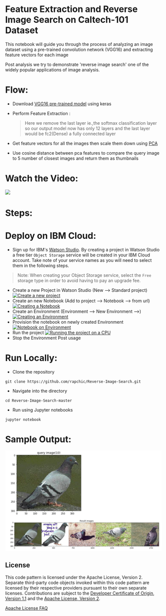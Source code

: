 # Feature Extraction and Reverse Image Search on Caltech-101 Dataset
This notebook will guide you through the process of analyzing an image dataset using a pre-trained convolution network (VGG16) and extracting feature vectors for each image

Post analysis we try to demonstrate 'reverse image search' one of the widely popular applications of image analysis.

# Flow:
* Download [VGG16 pre-trained model](https://keras.io/applications/#vgg16) using keras

* Perform Feature Extraction :
  >Here we remove the last layer ie.,the softmax classification layer so our output model now has only 12 layers and the last layer would be fc2(Dense) a fully connected layer
  
* Get feature vectors for all the images then scale them down using [PCA](https://scikit-learn.org/stable/modules/generated/sklearn.decomposition.PCA.html)

* Use cosine distance between pca features to compare the query image to 5 number of closest images and return them as thumbnails

# Watch the Video:
[![](http://img.youtube.com/vi/FpWsLvXFCy0/0.jpg)](https://youtu.be/FpWsLvXFCy0)



# Steps:

# Deploy on IBM Cloud:


* Sign up for IBM's [Watson Studio](https://dataplatform.cloud.ibm.com/). By creating a project in Watson Studio a free tier ``Object Storage`` service will be created in your IBM Cloud account. Take note of your service names as you will need to select them in the following steps.

> Note: When creating your Object Storage service, select the ``Free`` storage type in order to avoid having to pay an upgrade fee.

* Create a new Project in Watson Studio (New --> Standard project)
[![Create a new project](https://img.youtube.com/vi/unyZ8SAhuPQ/0.jpg)](https://www.youtube.com/watch?v=unyZ8SAhuPQ)
* Create an new Notebook (Add to project --> Notebook --> from url) 
[![Creating a Notebook](https://img.youtube.com/vi/r6GOhFYW3t4/0.jpg)](https://www.youtube.com/watch?v=r6GOhFYW3t4)
* Create an Environment (Environment --> New Environment -->)
[![Creating an Environment](https://img.youtube.com/vi/2ZhkXhhKhmI/0.jpg)](https://www.youtube.com/watch?v=2ZhkXhhKhmI)
* Provision the notebook on newly created Environment
[![ Notebook on Environment](https://img.youtube.com/vi/V3mPYws12wY/0.jpg)](https://www.youtube.com/watch?v=V3mPYws12wY)
* Run the project
[![Running the project on a CPU](https://img.youtube.com/vi/UJouMcQog1E/0.jpg)](https://www.youtube.com/watch?v=UJouMcQog1E/)
* Stop the Environment Post usage


# Run Locally:
* Clone the repository

```
git clone https://github.com/rapchic/Reverse-Image-Search.git
```

* Navigate into the directory

```
cd Reverse-Image-Search-master
```

* Run using Jupyter notebooks

```
jupyter notebook
```

# Sample Output:

![sample output](./Output.png)
<!-- keep this -->
## License

This code pattern is licensed under the Apache License, Version 2. Separate third-party code objects invoked within this code pattern are licensed by their respective providers pursuant to their own separate licenses. Contributions are subject to the [Developer Certificate of Origin, Version 1.1](https://developercertificate.org/) and the [Apache License, Version 2](https://www.apache.org/licenses/LICENSE-2.0.txt).

[Apache License FAQ](https://www.apache.org/foundation/license-faq.html#WhatDoesItMEAN)



